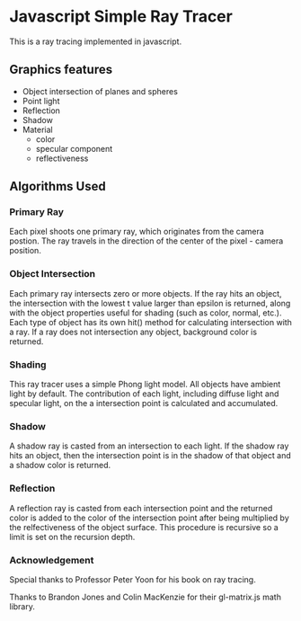 # Javascript Simple Ray Tracer
This is a ray tracing implemented in javascript. 

## Graphics features
* Object intersection of planes and spheres
* Point light
* Reflection
* Shadow
* Material
    * color
    * specular component
    * reflectiveness

## Algorithms Used
### Primary Ray
Each pixel shoots one primary ray, which originates from the camera postion. The ray travels in the direction of the center of the pixel - camera position.

### Object Intersection
Each primary ray intersects zero or more objects. If the ray hits an object, the intersection with the lowest t value larger than epsilon is returned, along with the object properties useful for shading (such as color, normal, etc.). Each type of object has its own hit() method for calculating intersection with a ray. If a ray does not intersection any object, background color is returned.

### Shading
This ray tracer uses a simple Phong light model. All objects have ambient light by default. The contribution of each light, including diffuse light and specular light, on the a intersection point is calculated and accumulated.

### Shadow
A shadow ray is casted from an intersection to each light. If the shadow ray hits an object, then the intersection point is in the shadow of that object and a shadow color is returned.

### Reflection
A reflection ray is casted from each intersection point and the returned color is added to the color of the intersection point after being multiplied by the relfectiveness of the object surface. This procedure is recursive so a limit is set on the recursion depth.

### Acknowledgement
Special thanks to Professor Peter Yoon for his book on ray tracing. 

Thanks to Brandon Jones and Colin MacKenzie for their gl-matrix.js math library.
